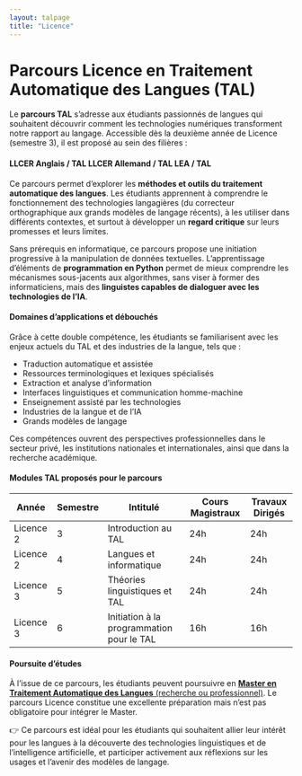 ```yaml
---
layout: talpage
title: "Licence"
---
```


# Parcours Licence en Traitement Automatique des Langues (TAL)


Le <strong>parcours TAL</strong> s’adresse aux étudiants passionnés de langues qui souhaitent découvrir comment
les technologies numériques transforment notre rapport au langage. Accessible dès la deuxième année
de Licence (semestre 3), il est proposé au sein des filières :



<h4>
  <span class="badge badge-info">LLCER Anglais / TAL</span>
  <span class="badge badge-info">LLCER Allemand / TAL</span>
  <span class="badge badge-info">LEA / TAL</span>
</h4>



Ce parcours permet d’explorer les <span class="text-primary"><strong>méthodes et outils du traitement automatique
des langues</strong></span>. 
Les étudiants apprennent à comprendre le fonctionnement des technologies langagières
(du correcteur orthographique aux grands modèles de langage récents), à les utiliser dans différents
contextes, et surtout à développer un <span class="text-primary"><strong>regard critique</strong></span> sur leurs promesses
et leurs limites.


Sans prérequis en informatique, ce parcours propose une initiation progressive à la
manipulation de données textuelles. L’apprentissage d’éléments de <strong>programmation en Python</strong> permet
de mieux comprendre les mécanismes sous-jacents aux algorithmes, sans viser à former des informaticiens,
mais des <span class="text-primary"><strong>linguistes capables de dialoguer avec les technologies de l’IA</strong></span>.




#### Domaines d’applications et débouchés


Grâce à cette double compétence, les étudiants se familiarisent avec les enjeux actuels du TAL
et des industries de la langue, tels que :


<ul class="list-group mb-5">
  <li class="list-group-item">Traduction automatique et assistée</li>
  <li class="list-group-item">Ressources terminologiques et lexiques spécialisés</li>
  <li class="list-group-item">Extraction et analyse d’information</li>
  <li class="list-group-item">Interfaces linguistiques et communication homme-machine</li>
  <li class="list-group-item">Enseignement assisté par les technologies</li>
  <li class="list-group-item">Industries de la langue et de l’IA</li>
  <li class="list-group-item">Grands modèles de langage</li>
</ul>


Ces compétences ouvrent des perspectives professionnelles dans le secteur privé,
les institutions nationales et internationales, ainsi que dans la recherche académique.

#### Modules TAL proposés pour le parcours

<table class="table table-bordered">
  <thead class="thead-light">
    <tr>
      <th>Année</th>
      <th>Semestre</th>
      <th>Intitulé</th>
      <th>Cours Magistraux</th>
      <th>Travaux Dirigés</th>
    </tr>
  </thead>
  <tbody>
    <tr> 
      <td>Licence 2</td> 
      <td>3</td> 
      <td>Introduction au TAL</td> 
      <td>24h</td> 
      <td>24h</td> 
    </tr>
    <tr> 
      <td>Licence 2</td> 
      <td>4</td> 
      <td>Langues et informatique</td> 
      <td>24h</td> 
      <td>24h</td> 
    </tr>
    <tr> 
      <td>Licence 3</td> 
      <td>5</td> 
      <td>Théories linguistiques et TAL</td> 
      <td>24h</td> 
      <td>24h</td> 
    </tr>
    <tr> 
      <td>Licence 3</td> 
      <td>6</td> 
      <td>Initiation à la programmation pour le TAL</td> 
      <td>16h</td> 
      <td>16h</td> 
    </tr>
  </tbody>
</table>



#### Poursuite d’études


À l’issue de ce parcours, les étudiants peuvent poursuivre en 
<a href="master.html"><strong>Master en Traitement Automatique des Langues</strong> 
(recherche ou professionnel)</a>. 
Le parcours Licence constitue une excellente préparation mais n’est pas obligatoire pour intégrer le Master.


<p class="mt-4 alert alert-info">
👉 Ce parcours est idéal pour les étudiants qui souhaitent allier leur intérêt pour les langues à la découverte
des technologies linguistiques et de l’intelligence artificielle, et participer activement aux réflexions
sur les usages et l’avenir des modèles de langage.
</p>


